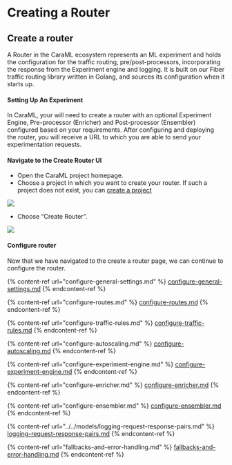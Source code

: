 # Creating a Router

## Create a router

A Router in the CaraML ecosystem represents an ML experiment and holds the configuration for the traffic routing, pre/post-processors, incorporating the response from the Experiment engine and logging. It is built on our Fiber traffic routing library written in Golang, and sources its configuration when it starts up.

#### Setting Up An Experiment

In CaraML, your will need to create a router with an optional Experiment Engine, Pre-processor (Enricher) and Post-processor (Ensembler) configured based on your requirements. After configuring and deploying the router, you will receive a URL to which you are able to send your experimentation requests.

#### Navigate to the Create Router UI

* Open the CaraML project homepage.
* Choose a project in which you want to create your router. If such a project does not exist, you can [create a project](../../projects/create-a-project.md)

![](../../../.gitbook/assets/projects\_dropdown.png)

* Choose “Create Router”.

![](../../../.gitbook/assets/create\_router\_button.png)

#### Configure router

Now that we have navigated to the create a router page, we can continue to configure the router.

{% content-ref url="configure-general-settings.md" %}
[configure-general-settings.md](configure-general-settings.md)
{% endcontent-ref %}

{% content-ref url="configure-routes.md" %}
[configure-routes.md](configure-routes.md)
{% endcontent-ref %}

{% content-ref url="configure-traffic-rules.md" %}
[configure-traffic-rules.md](configure-traffic-rules.md)
{% endcontent-ref %}

{% content-ref url="configure-autoscaling.md" %}
[configure-autoscaling.md](configure-autoscaling.md)
{% endcontent-ref %}

{% content-ref url="configure-experiment-engine.md" %}
[configure-experiment-engine.md](configure-experiment-engine.md)
{% endcontent-ref %}

{% content-ref url="configure-enricher.md" %}
[configure-enricher.md](configure-enricher.md)
{% endcontent-ref %}

{% content-ref url="configure-ensembler.md" %}
[configure-ensembler.md](configure-ensembler.md)
{% endcontent-ref %}

{% content-ref url="../../models/logging-request-response-pairs.md" %}
[logging-request-response-pairs.md](../../models/logging-request-response-pairs.md)
{% endcontent-ref %}

{% content-ref url="fallbacks-and-error-handling.md" %}
[fallbacks-and-error-handling.md](fallbacks-and-error-handling.md)
{% endcontent-ref %}
